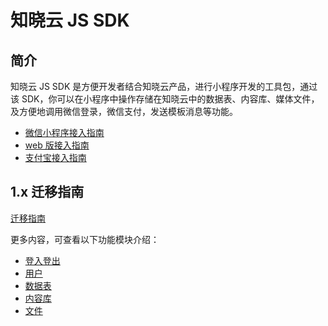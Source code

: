 # 知晓云 JS SDK

## 简介

知晓云 JS SDK 是方便开发者结合知晓云产品，进行小程序开发的工具包，通过该 SDK，你可以在小程序中操作存储在知晓云中的数据表、内容库、媒体文件，及方便地调用微信登录，微信支付，发送模板消息等功能。

- [微信小程序接入指南](./wechat/README.md)
- [web 版接入指南](./web/README.md)
- [支付宝接入指南](./alipay/README.md)

## 1.x 迁移指南

[迁移指南](./migrate-from-v1.md)

更多内容，可查看以下功能模块介绍：

* [登入登出](./auth.md)
* [用户](./user.md)
* [数据表](./schema/README.md)
* [内容库](./content/README.md)
* [文件](./file/README.md)

